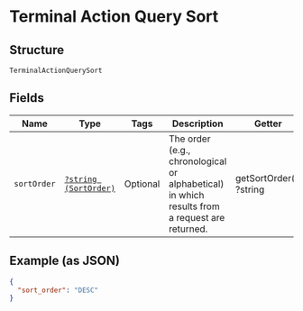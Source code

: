 
# Terminal Action Query Sort

## Structure

`TerminalActionQuerySort`

## Fields

| Name | Type | Tags | Description | Getter | Setter |
|  --- | --- | --- | --- | --- | --- |
| `sortOrder` | [`?string (SortOrder)`](../../doc/models/sort-order.md) | Optional | The order (e.g., chronological or alphabetical) in which results from a request are returned. | getSortOrder(): ?string | setSortOrder(?string sortOrder): void |

## Example (as JSON)

```json
{
  "sort_order": "DESC"
}
```

